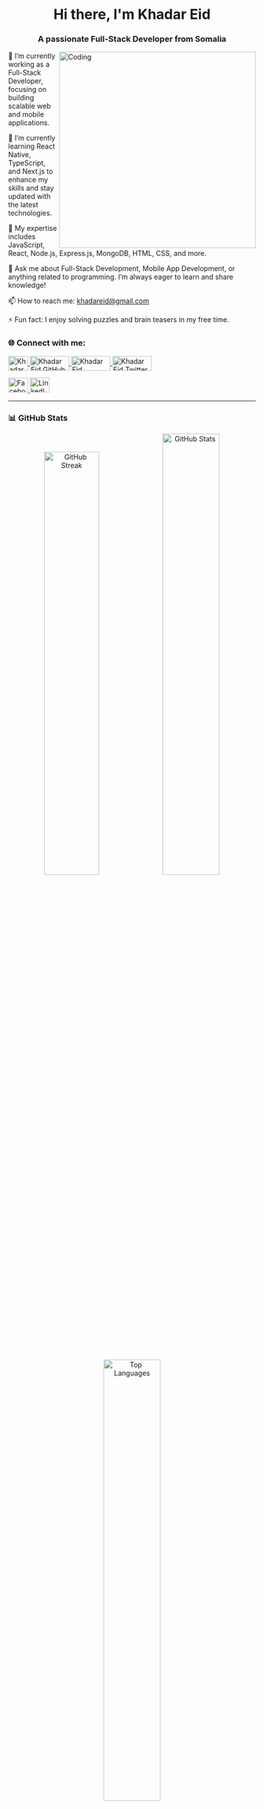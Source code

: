<h1 align="center">Hi there, I'm Khadar Eid</h1> <h3 align="center">A passionate Full-Stack Developer from Somalia</h3> <img align="right" alt="Coding" width="400" src="https://cdn.dribbble.com/users/214929/screenshots/4366947/dribbble-shot_6.gif">
🔭 I’m currently working as a Full-Stack Developer, focusing on building scalable web and mobile applications.

🌱 I’m currently learning React Native, TypeScript, and Next.js to enhance my skills and stay updated with the latest technologies.

💼 My expertise includes JavaScript, React, Node.js, Express.js, MongoDB, HTML, CSS, and more.

💬 Ask me about Full-Stack Development, Mobile App Development, or anything related to programming. I’m always eager to learn and share knowledge!

📫 How to reach me: khadareid@gmail.com

⚡ Fun fact: I enjoy solving puzzles and brain teasers in my free time.

<h3 align="left">🌐 Connect with me:</h3> <p align="left"> <a href="https://www.facebook.com/khadariidnuux" target="_blank"> <img align="center" src="https://raw.githubusercontent.com/rahuldkjain/github-profile-readme-generator/master/src/images/icons/Social/facebook.svg" alt="Khadar Eid Facebook" height="30" width="40" /> </a> <a href="https://github.com/khadareid" target="_blank"> <img align="center" src="https://img.shields.io/badge/GitHub-100000?style=for-the-badge&logo=github&logoColor=white" alt="Khadar Eid GitHub" height="30" width="80" /> </a> <a href="https://www.linkedin.com/in/khadar-eid/" target="_blank"> <img align="center" src="https://img.shields.io/badge/LinkedIn-0077B5?style=for-the-badge&logo=linkedin&logoColor=white" alt="Khadar Eid LinkedIn" height="30" width="80" /> </a> <a href="https://twitter.com/khadareid" target="_blank"> <img align="center" src="https://img.shields.io/badge/Twitter-1DA1F2?style=for-the-badge&logo=twitter&logoColor=white" alt="Khadar Eid Twitter" height="30" width="80" /> </a> </p>
<p align="left">
  <a href="https://facebook.com/abdilahi.mohammed" target="_blank">
    <img src="https://raw.githubusercontent.com/rahuldkjain/github-profile-readme-generator/master/src/images/icons/Social/facebook.svg" alt="Facebook" height="30" width="40" />
  </a>
  <a href="https://www.linkedin.com/in/cabdullah-mohamed-863689195/" target="_blank">
    <img src="https://raw.githubusercontent.com/rahuldkjain/github-profile-readme-generator/master/src/images/icons/Social/linked-in-alt.svg" alt="LinkedIn" height="30" width="40" />
  </a>
</p>

---

### 📊 GitHub Stats
<p align="center">
  <img width="47%" src="http://github-readme-streak-stats.herokuapp.com/?user=khadareid&theme=shades-of-purple&hide_border=true&date_format=j%20M%5B%20Y%5D" alt="GitHub Streak" />
  <img width="48%" src="https://github-readme-stats.vercel.app/api?username=khadareid&show_icons=true&locale=en&theme=radical" alt="GitHub Stats" />
</p>

<p align="center">
  <img width="48%" src="https://github-readme-stats.vercel.app/api/top-langs/?username=khadareid&layout=compact&theme=radical" alt="Top Languages" />
</p>

<p align="center">
  <img src="https://komarev.com/ghpvc/?username=khadareid&color=blueviolet&style=flat-square" alt="Profile Views" />
</p>

